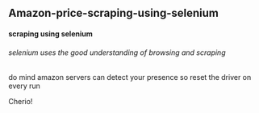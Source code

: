 ## Amazon-price-scraping-using-selenium
#### scraping using selenium
###### selenium uses the good understanding of browsing and scraping 
do mind amazon servers can detect your presence so reset the driver on every run

Cherio!
